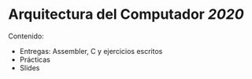 # Arquitectura del Computador _2020_
Contenido:
- Entregas: Assembler, C y ejercicios escritos
- Prácticas
- Slides
